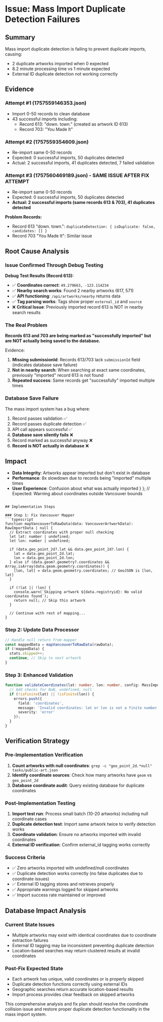 # Issue: Mass Import Duplicate Detection Failures

## Summary

Mass import duplicate detection is failing to prevent duplicate imports, causing:

- 2 duplicate artworks imported when 0 expected
- 8.2 minute processing time vs 1 minute expected  
- External ID duplicate detection not working correctly

## Evidence

### Attempt #1 (1757559146353.json)
- Import 0-50 records to clean database
- 43 successful imports including:
  - Record 613: "down. town." (created as artwork ID 613)
  - Record 703: "You Made It" 

### Attempt #2 (1757559354609.json) 
- Re-import same 0-50 records
- Expected: 0 successful imports, 50 duplicates detected
- Actual: 2 successful imports, 41 duplicates detected, 7 failed validation

### Attempt #3 (1757560469189.json) - SAME ISSUE AFTER FIX ATTEMPT
- Re-import same 0-50 records
- Expected: 0 successful imports, 50 duplicates detected  
- **Actual: 2 successful imports (same records 613 & 703), 41 duplicates detected**

**Problem Records:**
- Record 613 "down. town.": `duplicateDetection: { isDuplicate: false, candidates: [] }`
- Record 703 "You Made It": Similar issue

## Root Cause Analysis

### Issue Confirmed Through Debug Testing

**Debug Test Results (Record 613):**
- ✅ **Coordinates correct**: `49.279663, -123.114234`
- ✅ **Nearby search works**: Found 2 nearby artworks (617, 571)  
- ✅ **API functioning**: `/api/artworks/nearby` returns data
- ✅ **Tag parsing works**: Tags show proper `external_id` and `source`
- ❌ **Critical Issue**: Previously imported record 613 is NOT in nearby search results

### The Real Problem

**Records 613 and 703 are being marked as "successfully imported" but are NOT actually being saved to the database.** 

Evidence:
1. **Missing submissionId**: Records 613/703 lack `submissionId` field (indicates database save failure)
2. **Not in nearby search**: When searching at exact same coordinates, previously "imported" record 613 is not found
3. **Repeated success**: Same records get "successfully" imported multiple times

### Database Save Failure

The mass import system has a bug where:
1. Record passes validation ✅
2. Record passes duplicate detection ✅ 
3. API call appears successful ✅
4. **Database save silently fails** ❌
5. Record marked as successful anyway ❌
6. **Record is NOT actually in database** ❌

## Impact

- **Data Integrity**: Artworks appear imported but don't exist in database
- **Performance**: 8x slowdown due to records being "imported" multiple times
- **User Experience**: Confusion about what was actually imported
  }
};
// Expected: Warning about coordinates outside Vancouver bounds
```

## Implementation Steps

### Step 1: Fix Vancouver Mapper
```typescript
function mapVancouverToRawData(data: VancouverArtworkData): RawImportData | null {
  // Extract coordinates with proper null checking
  let lat: number | undefined;
  let lon: number | undefined;
  
  if (data.geo_point_2d?.lat && data.geo_point_2d?.lon) {
    lat = data.geo_point_2d.lat;
    lon = data.geo_point_2d.lon;
  } else if (data.geom?.geometry?.coordinates && Array.isArray(data.geom.geometry.coordinates)) {
    [lon, lat] = data.geom.geometry.coordinates; // GeoJSON is [lon, lat]
  }
  
  if (!lat || !lon) {
    console.warn(`Skipping artwork ${data.registryid}: No valid coordinates found`);
    return null; // Skip this artwork
  }
  
  // Continue with rest of mapping...
}
```

### Step 2: Update Data Processor
```typescript
// Handle null return from mapper
const mappedData = mapVancouverToRawData(rawData);
if (!mappedData) {
  stats.skipped++;
  continue; // Skip to next artwork
}
```

### Step 3: Enhanced Validation
```typescript
function validateCoordinates(lat: number, lon: number, config: MassImportConfig) {
  // Add checks for NaN, undefined, null
  if (!isFinite(lat) || !isFinite(lon)) {
    errors.push({
      field: 'coordinates',
      message: 'Invalid coordinates: lat or lon is not a finite number',
      severity: 'error'
    });
  }
}
```

## Verification Strategy

### Pre-Implementation Verification
1. **Count artworks with null coordinates**: `grep -c "geo_point_2d.*null" tasks/public-art.json`
2. **Identify coordinate sources**: Check how many artworks have `geom` vs `geo_point_2d`
3. **Database coordinate audit**: Query existing database for duplicate coordinates

### Post-Implementation Testing
1. **Import test run**: Process small batch (10-20 artworks) including null coordinate cases
2. **Duplicate detection test**: Import same artwork twice to verify detection works
3. **Coordinate validation**: Ensure no artworks imported with invalid coordinates
4. **External ID verification**: Confirm external_id tagging works correctly

### Success Criteria
- ✅ Zero artworks imported with undefined/null coordinates  
- ✅ Duplicate detection works correctly (no false duplicates due to coordinate issues)
- ✅ External ID tagging stores and retrieves properly
- ✅ Appropriate warnings logged for skipped artworks
- ✅ Import success rate maintained or improved

## Database Impact Analysis

### Current State Issues
- Multiple artworks may exist with identical coordinates due to coordinate extraction failures
- External ID tagging may be inconsistent preventing duplicate detection
- Location-based searches may return clustered results at invalid coordinates

### Post-Fix Expected State
- Each artwork has unique, valid coordinates or is properly skipped
- Duplicate detection functions correctly using external IDs
- Geographic searches return accurate location-based results
- Import process provides clear feedback on skipped artworks

This comprehensive analysis and fix plan should resolve the coordinate collision issue and restore proper duplicate detection functionality in the mass import system.
